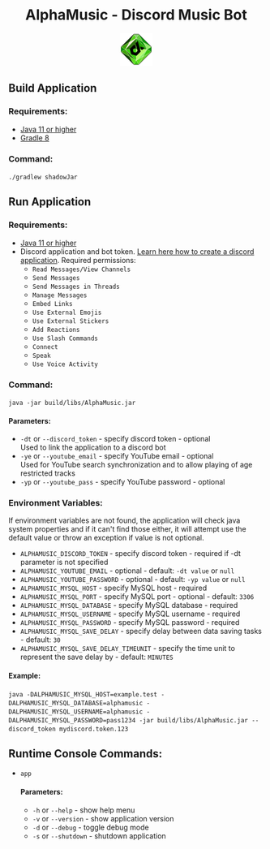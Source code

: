 <div style="text-align:center">
  <h1>AlphaMusic - Discord Music Bot</h1>
  <img src="https://github.com/BlitzOffline/AlphaMusic/blob/master/src/main/resources/icon.png?raw=true" alt="AlphaMusic Logo">
</div>

## Build Application
### Requirements:
- [Java 11 or higher](https://adoptium.net/?variant=openjdk11&jvmVariant=hotspot)
- [Gradle 8](https://gradle.org/install/)
### Command:
`./gradlew shadowJar`

## Run Application
### Requirements:
- [Java 11 or higher](https://adoptium.net/?variant=openjdk11&jvmVariant=hotspot)
- Discord application and bot token. [Learn here how to create a discord application](https://discordpy.readthedocs.io/en/latest/discord.html). Required permissions:
    - `Read Messages/View Channels`
    - `Send Messages`
    - `Send Messages in Threads`
    - `Manage Messages`
    - `Embed Links`
    - `Use External Emojis`
    - `Use External Stickers`
    - `Add Reactions`
    - `Use Slash Commands`
    - `Connect`
    - `Speak`
    - `Use Voice Activity`

### Command:
`java -jar build/libs/AlphaMusic.jar`
#### Parameters:
- `-dt` or `--discord_token` - specify discord token - optional  
Used to link the application to a discord bot
- `-ye` or `--youtube_email` - specify YouTube email - optional  
Used for YouTube search synchronization and to allow playing of age restricted tracks
- `-yp` or `--youtube_pass` - specify YouTube password - optional

### Environment Variables:
If environment variables are not found, the application will check java system properties and if it can't find those either, it will attempt use the default value or throw an exception if value is not optional. 
- `ALPHAMUSIC_DISCORD_TOKEN` - specify discord token - required if -dt parameter is not specified
- `ALPHAMUSIC_YOUTUBE_EMAIL` - optional - default: `-dt value` or `null`
- `ALPHAMUSIC_YOUTUBE_PASSWORD` - optional - default: `-yp value` or `null`
- `ALPHAMUSIC_MYSQL_HOST` - specify MySQL host - required
- `ALPHAMUSIC_MYSQL_PORT` - specify MySQL port - optional - default: `3306`
- `ALPHAMUSIC_MYSQL_DATABASE` - specify MySQL database - required
- `ALPHAMUSIC_MYSQL_USERNAME` - specify MySQL username - required
- `ALPHAMUSIC_MYSQL_PASSWORD` - specify MySQL password - required
- `ALPHAMUSIC_MYSQL_SAVE_DELAY` - specify delay between data saving tasks - default: `30`
- `ALPHAMUSIC_MYSQL_SAVE_DELAY_TIMEUNIT` - specify the time unit to represent the save delay by - default: `MINUTES`

#### Example:
`java -DALPHAMUSIC_MYSQL_HOST=example.test -DALPHAMUSIC_MYSQL_DATABASE=alphamusic -DALPHAMUSIC_MYSQL_USERNAME=alphamusic -DALPHAMUSIC_MYSQL_PASSWORD=pass1234 -jar build/libs/AlphaMusic.jar --discord_token mydiscord.token.123`

## Runtime Console Commands:
- `app`
  #### Parameters:
  - `-h` or `--help` - show help menu
  - `-v` or `--version` - show application version
  - `-d` or `--debug` - toggle debug mode
  - `-s` or `--shutdown` - shutdown application